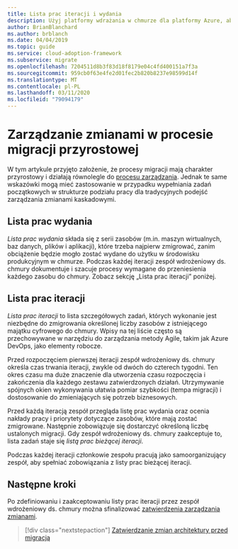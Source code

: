 ```yaml
---
title: Lista prac iteracji i wydania
description: Użyj platformy wdrażania w chmurze dla platformy Azure, aby dowiedzieć się, jak utworzyć zaległość i wydanie, aby zorganizować zadania.
author: BrianBlanchard
ms.author: brblanch
ms.date: 04/04/2019
ms.topic: guide
ms.service: cloud-adoption-framework
ms.subservice: migrate
ms.openlocfilehash: 7204511d8b3f83d18f8179e04c4fd400151a7f3a
ms.sourcegitcommit: 959cb0f63e4fe2d01fec2b820b8237e98599d14f
ms.translationtype: MT
ms.contentlocale: pl-PL
ms.lasthandoff: 03/11/2020
ms.locfileid: "79094179"
---
```

# <a name="manage-change-in-an-incremental-migration-effort"></a>Zarządzanie zmianami w procesie migracji przyrostowej

W tym artykule przyjęto założenie, że procesy migracji mają charakter przyrostowy i działają równolegle do [procesu zarządzania](../../../govern/index.md). Jednak te same wskazówki mogą mieć zastosowanie w przypadku wypełniania zadań początkowych w strukturze podziału pracy dla tradycyjnych podejść zarządzania zmianami kaskadowymi.

## <a name="release-backlog"></a>Lista prac wydania

*Lista prac wydania* składa się z serii zasobów (m.in. maszyn wirtualnych, baz danych, plików i aplikacji), które trzeba najpierw zmigrować, zanim obciążenie będzie mogło zostać wydane do użytku w środowisku produkcyjnym w chmurze. Podczas każdej iteracji zespół wdrożeniowy ds. chmury dokumentuje i szacuje procesy wymagane do przeniesienia każdego zasobu do chmury. Zobacz sekcję „Lista prac iteracji” poniżej.

## <a name="iteration-backlog"></a>Lista prac iteracji

*Lista prac iteracji* to lista szczegółowych zadań, których wykonanie jest niezbędne do zmigrowania określonej liczby zasobów z istniejącego majątku cyfrowego do chmury. Wpisy na tej liście często są przechowywane w narzędziu do zarządzania metody Agile, takim jak Azure DevOps, jako elementy robocze.

Przed rozpoczęciem pierwszej iteracji zespół wdrożeniowy ds. chmury określa czas trwania iteracji, zwykle od dwóch do czterech tygodni. Ten okres czasu ma duże znaczenie dla utworzenia czasu rozpoczęcia i zakończenia dla każdego zestawu zatwierdzonych działań. Utrzymywanie spójnych okien wykonywania ułatwia pomiar szybkości (tempa migracji) i dostosowanie do zmieniających się potrzeb biznesowych.

Przed każdą iteracją zespół przegląda listę prac wydania oraz ocenia nakłady pracy i priorytety dotyczące zasobów, które mają zostać zmigrowane. Następnie zobowiązuje się dostarczyć określoną liczbę ustalonych migracji. Gdy zespół wdrożeniowy ds. chmury zaakceptuje to, lista zadań staje się *listą prac bieżącej iteracji*.

Podczas każdej iteracji członkowie zespołu pracują jako samoorganizujący zespół, aby spełniać zobowiązania z listy prac bieżącej iteracji.

## <a name="next-steps"></a>Następne kroki

Po zdefiniowaniu i zaakceptowaniu listy prac iteracji przez zespół wdrożeniowy ds. chmury można sfinalizować [zatwierdzenia zarządzania zmianami](./approve.md).

> [!div class="nextstepaction"]
> [Zatwierdzanie zmian architektury przed migracją](./approve.md)
